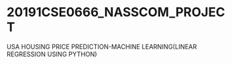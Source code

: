 # 20191CSE0666_NASSCOM_PROJECT
USA HOUSING PRICE PREDICTION-MACHINE LEARNING(LINEAR REGRESSION USING PYTHON)
